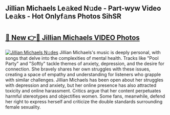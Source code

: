 ## Jillian Michaels Le𝚊ked N𝚞de - Part-wyw Video Le𝚊ks - Hot Onlyf𝚊ns Photos SihSR

# <h2><a href="http://ab25955.deff.icu/?id=Jillian+Michaels">🔗 New 👉🔴 Jillian Michaels VIDEO Photos</a></h2>

[![Jillian Michaels N𝚞des](https://i.imgur.com/rIISA9y.gif)](http://ab25955.deff.icu/?id=Jillian+Michaels)
Jillian Michaels's music is deeply personal, with songs that delve into the complexities of mental health. Tracks like "Pool Party" and "Softly" tackle themes of anxiety, depression, and the desire for connection. She bravely shares her own struggles with these issues, creating a space of empathy and understanding for listeners who grapple with similar challenges. Jillian Michaels has been open about her struggles with depression and anxiety, but her online presence has also attracted toxicity and online harassment. Critics argue that her content perpetuates harmful stereotypes and objectifies women. Some fans, meanwhile, defend her right to express herself and criticize the double standards surrounding female sexuality.
